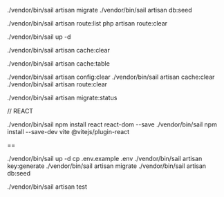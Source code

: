 ./vendor/bin/sail artisan migrate
./vendor/bin/sail artisan db:seed

./vendor/bin/sail artisan route:list
php artisan route:clear

./vendor/bin/sail up -d

./vendor/bin/sail artisan cache:clear

./vendor/bin/sail artisan cache:table

./vendor/bin/sail artisan config:clear
./vendor/bin/sail artisan cache:clear
./vendor/bin/sail artisan route:clear

./vendor/bin/sail artisan migrate:status

// REACT

./vendor/bin/sail npm install react react-dom --save
./vendor/bin/sail npm install --save-dev vite @vitejs/plugin-react

==

./vendor/bin/sail up -d
cp .env.example .env
./vendor/bin/sail artisan key:generate
./vendor/bin/sail artisan migrate
./vendor/bin/sail artisan db:seed

./vendor/bin/sail artisan test

